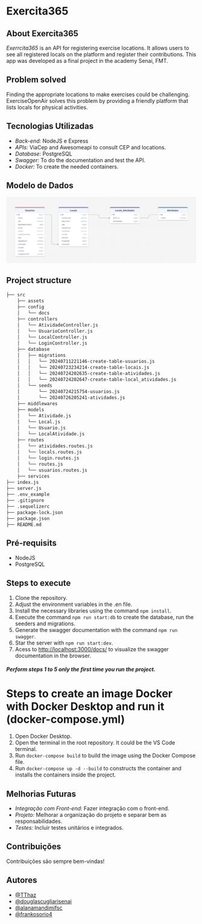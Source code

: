 # Exercita365

## About Exercita365

_Exerrcita365_ is an API for registering exercise locations. It allows users to see all registered locals on the platform and register their contributions. This app was developed as a final project in the academy Senai, FMT.

## Problem solved

Finding the appropriate locations to make exercises could be challenging. ExerciseOpenAir solves this problem by providing a friendly platform that lists locals for physical activities.

## Tecnologias Utilizadas

- _Back-end:_ NodeJS e Express
- _APIs:_ ViaCep and Awesomeapi to consult CEP and locations.
- _Database:_ PostgreSQL
- _Swagger:_ To do the documentation and test the API.
- _Docker:_ To create the needed containers.


## Modelo de Dados

![Modelo de Dados](./src/assets/modelo-de-dados.png)

## Project structure

```
├── src 
    ├── assets
    ├── config
    │   └── docs
    ├── controllers
    │   └── AtividadeController.js
    │   └── UsuarioController.js
    │   └── LocalController.js
    │   └── LoginController.js  
    ├── database
    │   ├── migrations
    │   │   └── 20240711221146-create-table-usuarios.js
    │   │   └── 20240723234214-create-table-locais.js
    │   │   └── 20240724202635-create-table-atividades.js
    │   │   └── 20240724202647-create-table-local_atividades.js          
    │   └── seeds
    │       └── 20240724215754-usuarios.js
    │       └── 20240726205241-atividades.js    
    ├── middlewares
    ├── models
    │   └── Atividade.js
    │   └── Local.js
    │   └── Usuario.js
    │   └── LocalAtividade.js            
    ├── routes
    │   └── atividades.routes.js
    │   └── locals.routes.js    
    │   └── login.routes.js
    │   └── routes.js
    │   └── usuarios.routes.js            
    ├── services
├── index.js
├── server.js
├── .env_example
├── .gitignore
├── .sequelizerc
├── package-lock.json
├── package.json
├── README.md

```

## Pré-requisits

- NodeJS
- PostgreSQL

## Steps to execute

1. Clone the repository.
2. Adjust the environment variables in the .en file.
3. Install the necessary libraries using the command ```npm install```.
4. Execute the command ```npm run start:db``` to create the database, run the seeders and migrations.
5. Generate the swagger documentation with the command ```npm run swagger```.
6. Star the server with ```npm run start:dev```.
7. Acess to [http://localhost:3000/docs/](http://localhost:3000/docs/) to visualize the swagger documentation in the browser.

##### Perform steps 1 to 5 only the first time you run the project.

# Steps to create an image Docker with Docker Desktop and run it (docker-compose.yml)

1. Open Docker Desktop.
2. Open the terminal in the root repository. It could be the VS Code terminal.
3. Run ```docker-compose build``` to build the image using the Docker Compose file.
4. Run ```docker-compose up -d --build``` to constructs the container and installs the containers inside the project.

## Melhorias Futuras

- _Integração com Front-end:_ Fazer integração com o front-end.
- _Projeto:_ Melhorar a organização do projeto e separar bem as responsabilidades.
- _Testes:_ Incluir testes unitários e integrados.

## Contribuições

Contribuições são sempre bem-vindas!

## Autores

- [@TThaz](https://www.github.com/TThaz)
- [@douglascugliarisenai](https://www.github.com/douglascugliarisenai) 
- [@alanamandimifsc](https://www.github.com/alanamandimifsc) 
- [@frankosorio4](https://www.github.com/frankosorio4) 
